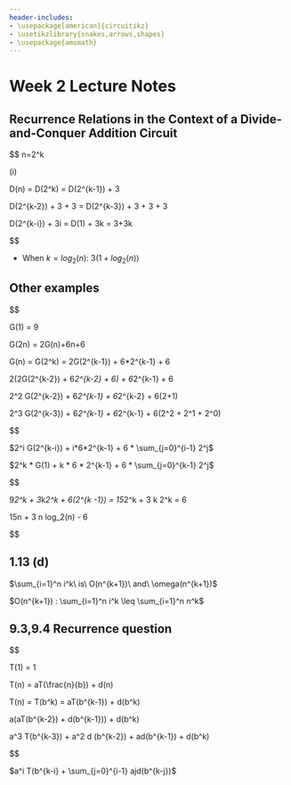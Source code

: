 ```yaml
---
header-includes:
- \usepackage[american]{circuitikz}
- \usetikzlibrary{snakes,arrows,shapes}
- \usepackage{amsmath}
---
```

# Week 2 Lecture Notes
## Recurrence Relations in the Context of a Divide-and-Conquer Addition Circuit

$$
n=2^k

(i)

D(n) = D(2^k) = D(2^{k-1}) + 3

D(2^{k-2}) + 3 + 3 = D(2^{k-3}) + 3 + 3 + 3

D(2^{k-i}) + 3i = D(1) + 3k = 3+3k

$$

* When $k=log_2(n)$: $3(1+log_2(n))$

## Other examples

$$

G(1) = 9

G(2n) = 2G(n)+6n+6

G(n) = G(2^k) = 2G(2^{k-1}) + 6*2^{k-1} + 6

2(2G(2^{k-2}) + 6*2^{k-2} + 6) + 6*2^{k-1} + 6

2^2 G(2^{k-2}) + 6*2^{k-1} + 6*2^{k-2} + 6(2+1)

2^3 G(2^{k-3}) + 6*2^{k-1} + 6*2^{k-1} + 6(2^2 + 2^1 + 2^0)

$$

$2^i G(2^{k-i}) + i*6*2^{k-1} + 6 * \sum_{j=0}^{i-1} 2^j$


$2^k * G(1) + k * 6 * 2^{k-1} + 6 * \sum_{j=0}^{k-1} 2^j$

$$

9*2^k + 3*k*2^k + 6(2^{k -1}) = 15*2^k + 3 k 2^k = 6

15n + 3 n log_2(n) - 6

$$

## 1.13 (d)

$\sum_{i=1}^n i^k\ is\ O(n^{k+1})\ and\ \omega(n^{k+1})$

$O(n^{k+1}) : \sum_{i=1}^n i^k \leq \sum_{i=1}^n n^k$

## 9.3,9.4 Recurrence question

$$

T(1) = 1

T(n) = aT(\\frac{n}{b}) + d(n) 

T(n) = T(b^k) = aT(b^{k-1}) + d(b^k)

a(aT(b^{k-2}) + d(b^{k-1})) + d(b^k)

a^3 T(b^{k-3}) + a^2 d (b^{k-2}) + ad(b^{k-1}) + d(b^k)

$$

$a^i T(b^{k-i} + \sum_{j=0}^{i-1} ajd(b^{k-j})$
